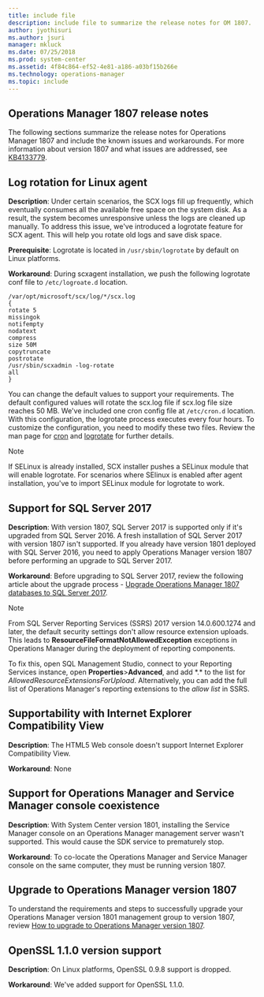 ```yaml
---
title: include file
description: include file to summarize the release notes for OM 1807.
author: jyothisuri
ms.author: jsuri
manager: mkluck
ms.date: 07/25/2018
ms.prod: system-center
ms.assetid: 4f84c864-ef52-4e81-a186-a03bf15b266e
ms.technology: operations-manager
ms.topic: include
---
```


## Operations Manager 1807 release notes

The following sections summarize the release notes for Operations Manager 1807 and include the known issues and workarounds. For more information about version 1807 and what issues are addressed, see [KB4133779](https://support.microsoft.com/help/4133779).

## Log rotation for Linux agent
**Description**: Under certain scenarios, the SCX logs fill up frequently, which eventually consumes all the available free space on the system disk. As a result, the system becomes unresponsive unless the logs are cleaned up manually. To address this issue, we've introduced a logrotate feature for SCX agent. This will help you rotate old logs and save disk space.

**Prerequisite**: Logrotate is located in `/usr/sbin/logrotate` by default on Linux platforms.

**Workaround**: During scxagent installation, we push the following logrotate conf file to `/etc/logroate.d` location.

```
/var/opt/microsoft/scx/log/*/scx.log
{	 
rotate 5
missingok
notifempty
nodatext
compress
size 50M
copytruncate
postrotate
/usr/sbin/scxadmin -log-rotate
all
}
```

You can change the default values to support your requirements. The default configured values will rotate the scx.log file if scx.log file size reaches 50 MB. We've included one cron config file at `/etc/cron.d` location.  With this configuration, the logrotate process executes every four hours. To customize the configuration, you need to modify these two files. Review the man page for [cron](https://linux.die.net/man/5/crontab) and [logrotate](https://linux.die.net/man/8/logrotate) for further details.

>[!NOTE]
>If SELinux is already installed, SCX installer pushes a SELinux module that will enable logrotate. For scenarios where SElinux is enabled after agent installation, you've to import SELinux module for logrotate to work.

## Support for SQL Server 2017

**Description**: With version 1807, SQL Server 2017 is supported only if it's upgraded from SQL Server 2016. A fresh installation of SQL Server 2017 with version 1807 isn't supported.  If you already have version 1801 deployed with SQL Server 2016, you need to apply Operations Manager version 1807 before performing an upgrade to SQL Server 2017.  

**Workaround**: Before upgrading to SQL Server 2017, review the following article about the upgrade process - [Upgrade Operations Manager 1807 databases to SQL Server 2017](../scom/upgrade-sqlserver-2017-opsmgr.md).

>[!NOTE]
>
>From SQL Server Reporting Services (SSRS) 2017 version 14.0.600.1274 and later, the default security settings don't allow resource extension uploads. This leads to **ResourceFileFormatNotAllowedException** exceptions in Operations Manager during the deployment of reporting components.
>
>To fix this, open SQL Management Studio, connect to your Reporting Services instance, open **Properties**>**Advanced**, and add \*.\* to the list for *AllowedResourceExtensionsForUpload*. Alternatively, you can add the full list of Operations Manager's reporting extensions to the *allow list* in SSRS.

## Supportability with Internet Explorer Compatibility View

**Description**: The HTML5 Web console doesn't support Internet Explorer Compatibility View.  

**Workaround**: None

## Support for Operations Manager and Service Manager console coexistence

**Description**: With System Center version 1801, installing the Service Manager console on an Operations Manager management server wasn't supported. This would cause the SDK service to prematurely stop.  

**Workaround**: To co-locate the Operations Manager and Service Manager console on the same computer, they must be running version 1807.  

## Upgrade to Operations Manager version 1807
To understand the requirements and steps to successfully upgrade your Operations Manager version 1801 management group to version 1807, review [How to upgrade to Operations Manager version 1807](../scom/upgrade-1801-to-1807.md).

## OpenSSL 1.1.0 version support

**Description**: On Linux platforms, OpenSSL 0.9.8 support is dropped.

**Workaround**: We've added support for OpenSSL 1.1.0.
